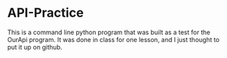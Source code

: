 # API-Practice
This is a command line python program that was built as a test for the OurApi program. It was done in class for one lesson, and I just thought to put it up on github.
